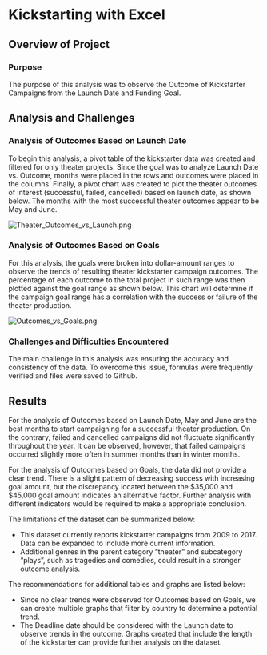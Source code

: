 # Kickstarting with Excel

## Overview of Project

### Purpose
The purpose of this analysis was to observe the Outcome of Kickstarter Campaigns from the Launch Date and Funding Goal. 

## Analysis and Challenges

### Analysis of Outcomes Based on Launch Date
To begin this analysis, a pivot table of the kickstarter data was created and filtered for only theater projects. Since the goal was to analyze Launch Date vs. Outcome, months were placed in the rows and outcomes were placed in the columns. Finally, a pivot chart was created to plot the theater outcomes of interest (successful, failed, cancelled) based on launch date, as shown below. The months with the most successful theater outcomes appear to be May and June.

![Theater_Outcomes_vs_Launch.png](https://github.com/daniel-sh-au/UofT_DataBC_Module01_kickstarter-analysis/blob/main/resources/Theater_Outcomes_vs_Launch.png)

### Analysis of Outcomes Based on Goals
For this analysis, the goals were broken into dollar-amount ranges to observe the trends of resulting theater kickstarter campaign outcomes. The percentage of each outcome to the total project in such range was then plotted against the goal range as shown below. This chart will determine if the campaign goal range has a correlation with the success or failure of the theater production.

![Outcomes_vs_Goals.png](https://github.com/daniel-sh-au/UofT_DataBC_Module01_kickstarter-analysis/blob/main/resources/Outcomes_vs_Goals.png)

### Challenges and Difficulties Encountered
The main challenge in this analysis was ensuring the accuracy and consistency of the data. To overcome this issue, formulas were frequently verified and files were saved to Github. 

## Results
For the analysis of Outcomes based on Launch Date, May and June are the best months to start campaigning for a successful theater production. On the contrary, failed and cancelled campaigns did not fluctuate significantly throughout the year. It can be observed, however, that failed campaigns occurred slightly more often in summer months than in winter months. 

For the analysis of Outcomes based on Goals, the data did not provide a clear trend. There is a slight pattern of decreasing success with increasing goal amount, but the discrepancy located between the $35,000 and $45,000 goal amount indicates an alternative factor. Further analysis with different indicators would be required to make a appropriate conclusion. 

The limitations of the dataset can be summarized below:
* This dataset currently reports kickstarter campaigns from 2009 to 2017. Data can be expanded to include more current information. 
* Additional genres in the parent category “theater” and subcategory “plays”, such as tragedies and comedies, could result in a stronger outcome analysis. 

The recommendations for additional tables and graphs are listed below: 
* Since no clear trends were observed for Outcomes based on Goals, we can create multiple graphs that filter by country to determine a potential trend. 
* The Deadline date should be considered with the Launch date to observe trends in the outcome. Graphs created that include the length of the kickstarter can provide further analysis on the dataset. 
